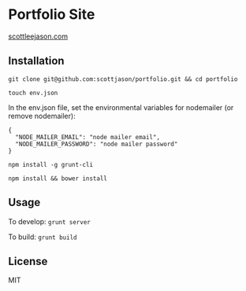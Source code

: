 # Portfolio Site

[scottleejason.com](http://www.scottleejason.com)

## Installation

```
git clone git@github.com:scottjason/portfolio.git && cd portfolio
```

```
touch env.json
```


In the env.json file, set the environmental variables for nodemailer (or remove nodemailer):

```
{
  "NODE_MAILER_EMAIL": "node mailer email",
  "NODE_MAILER_PASSWORD": "node mailer password"
}
```

```
npm install -g grunt-cli
```

```
npm install && bower install
```

## Usage

To develop: ```grunt server```

To build: ```grunt build```

## License

MIT